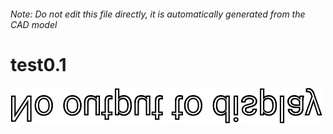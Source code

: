 ###### Note: Do not edit this file directly, it is automatically generated from the CAD model

# test0.1

![](/project.svg)



 

